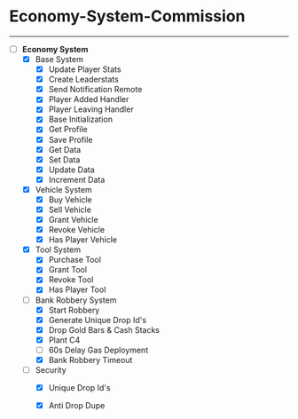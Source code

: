 # Economy-System-Commission
-------------------------
- [ ] **Economy System**
  - [x] Base System
    - [x] Update Player Stats
    - [x] Create Leaderstats
    - [x] Send Notification Remote
    - [x] Player Added Handler
    - [x] Player Leaving Handler
    - [x] Base Initialization
    - [x] Get Profile
    - [x] Save Profile
    - [x] Get Data
    - [x] Set Data
    - [x] Update Data
    - [x] Increment Data
  - [x] Vehicle System 
    - [x] Buy Vehicle
    - [x] Sell Vehicle
    - [x] Grant Vehicle
    - [x] Revoke Vehicle
    - [x] Has Player Vehicle
  - [x] Tool System
    - [x] Purchase Tool
    - [x] Grant Tool
    - [x] Revoke Tool
    - [x] Has Player Tool
  - [ ] Bank Robbery System
    - [x] Start Robbery
    - [x] Generate Unique Drop Id's
    - [x] Drop Gold Bars & Cash Stacks
    - [x] Plant C4
    - [ ] 60s Delay Gas Deployment
    - [x] Bank Robbery Timeout
  - [ ] Security
    - [x] Unique Drop Id's
    - [x] Anti Drop Dupe
    

